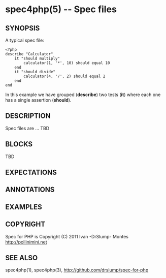 spec4php(5) -- Spec files
================================

## SYNOPSIS

A typical spec file:

    <?php
    describe "Calculator"
        it "should multiply"
            calculator(1, '*', 10) should equal 10
        end
        it "should divide"
            calculator(4, '/', 2) should equal 2
        end
    end

In this example we have grouped (**describe**) two tests (**it**)
where each one has a single assertion (**should**).

## DESCRIPTION

Spec files are ... TBD


## BLOCKS

TBD

## EXPECTATIONS ##

## ANNOTATIONS ##

## EXAMPLES ##


## COPYRIGHT ##

Spec for PHP is Copyright (C) 2011 Ivan -DrSlump- Montes <http://pollinimini.net>


## SEE ALSO

spec4php(1), spec4php(3),
<http://github.com/drslump/spec-for-php>

[SYNOPSIS]: #SYNOPSIS "SYNOPSIS"
[DESCRIPTION]: #DESCRIPTION "DESCRIPTION"
[BLOCKS]: #BLOCKS "BLOCKS"
[EXPECTATIONS]: #EXPECTATIONS "EXPECTATIONS"
[ANNOTATIONS]: #ANNOTATIONS "ANNOTATIONS"
[EXAMPLES]: #EXAMPLES "EXAMPLES"
[COPYRIGHT]: #COPYRIGHT "COPYRIGHT"
[SEE ALSO]: #SEE-ALSO "SEE ALSO"


[spec4php(1)]: spec4php.1.ron.html
[spec4php(3)]: spec4php.3.ron.html
[spec4php(5)]: spec4php.5.ron.html

